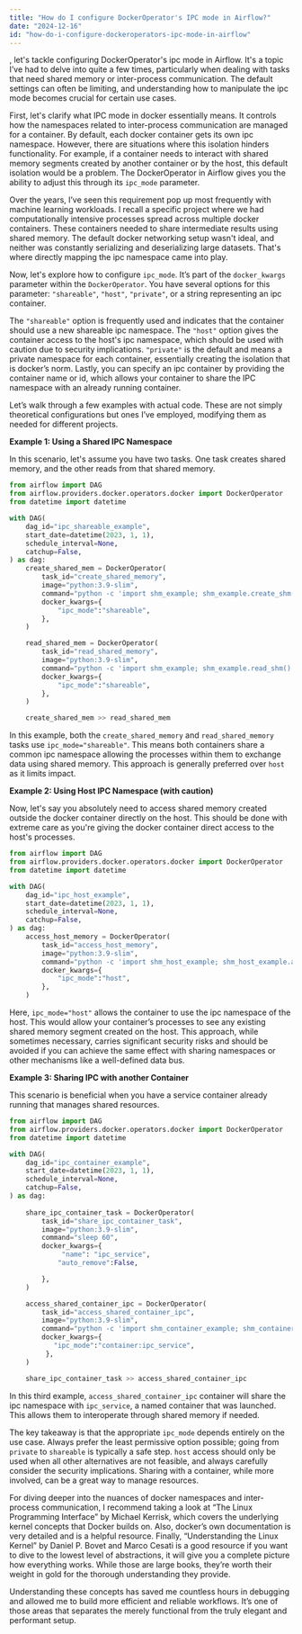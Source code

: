 ```yaml
---
title: "How do I configure DockerOperator's IPC mode in Airflow?"
date: "2024-12-16"
id: "how-do-i-configure-dockeroperators-ipc-mode-in-airflow"
---
```


, let's tackle configuring DockerOperator's ipc mode in Airflow. It's a topic I’ve had to delve into quite a few times, particularly when dealing with tasks that need shared memory or inter-process communication. The default settings can often be limiting, and understanding how to manipulate the ipc mode becomes crucial for certain use cases.

First, let's clarify what IPC mode in docker essentially means. It controls how the namespaces related to inter-process communication are managed for a container. By default, each docker container gets its own ipc namespace. However, there are situations where this isolation hinders functionality. For example, if a container needs to interact with shared memory segments created by another container or by the host, this default isolation would be a problem. The DockerOperator in Airflow gives you the ability to adjust this through its `ipc_mode` parameter.

Over the years, I’ve seen this requirement pop up most frequently with machine learning workloads. I recall a specific project where we had computationally intensive processes spread across multiple docker containers. These containers needed to share intermediate results using shared memory. The default docker networking setup wasn't ideal, and neither was constantly serializing and deserializing large datasets. That's where directly mapping the ipc namespace came into play.

Now, let's explore how to configure `ipc_mode`. It’s part of the `docker_kwargs` parameter within the `DockerOperator`. You have several options for this parameter: `"shareable"`, `"host"`, `"private"`, or a string representing an ipc container.

The `"shareable"` option is frequently used and indicates that the container should use a new shareable ipc namespace. The `"host"` option gives the container access to the host's ipc namespace, which should be used with caution due to security implications. `"private"` is the default and means a private namespace for each container, essentially creating the isolation that is docker’s norm. Lastly, you can specify an ipc container by providing the container name or id, which allows your container to share the IPC namespace with an already running container.

Let’s walk through a few examples with actual code. These are not simply theoretical configurations but ones I’ve employed, modifying them as needed for different projects.

**Example 1: Using a Shared IPC Namespace**

In this scenario, let's assume you have two tasks. One task creates shared memory, and the other reads from that shared memory.

```python
from airflow import DAG
from airflow.providers.docker.operators.docker import DockerOperator
from datetime import datetime

with DAG(
    dag_id="ipc_shareable_example",
    start_date=datetime(2023, 1, 1),
    schedule_interval=None,
    catchup=False,
) as dag:
    create_shared_mem = DockerOperator(
        task_id="create_shared_memory",
        image="python:3.9-slim",
        command="python -c 'import shm_example; shm_example.create_shm()'", #simplified example in python file shm_example
        docker_kwargs={
            "ipc_mode":"shareable",
        },
    )

    read_shared_mem = DockerOperator(
        task_id="read_shared_memory",
        image="python:3.9-slim",
        command="python -c 'import shm_example; shm_example.read_shm()'", #simplified example in python file shm_example
        docker_kwargs={
            "ipc_mode":"shareable",
        },
    )

    create_shared_mem >> read_shared_mem
```

In this example, both the `create_shared_memory` and `read_shared_memory` tasks use `ipc_mode="shareable"`. This means both containers share a common ipc namespace allowing the processes within them to exchange data using shared memory. This approach is generally preferred over `host` as it limits impact.

**Example 2: Using Host IPC Namespace (with caution)**

Now, let's say you absolutely need to access shared memory created outside the docker container directly on the host. This should be done with extreme care as you're giving the docker container direct access to the host's processes.

```python
from airflow import DAG
from airflow.providers.docker.operators.docker import DockerOperator
from datetime import datetime

with DAG(
    dag_id="ipc_host_example",
    start_date=datetime(2023, 1, 1),
    schedule_interval=None,
    catchup=False,
) as dag:
    access_host_memory = DockerOperator(
        task_id="access_host_memory",
        image="python:3.9-slim",
        command="python -c 'import shm_host_example; shm_host_example.access_host_shm()'", #simplified example in python file shm_host_example
        docker_kwargs={
            "ipc_mode":"host",
        },
    )
```

Here, `ipc_mode="host"` allows the container to use the ipc namespace of the host. This would allow your container’s processes to see any existing shared memory segment created on the host. This approach, while sometimes necessary, carries significant security risks and should be avoided if you can achieve the same effect with sharing namespaces or other mechanisms like a well-defined data bus.

**Example 3: Sharing IPC with another Container**

This scenario is beneficial when you have a service container already running that manages shared resources.

```python
from airflow import DAG
from airflow.providers.docker.operators.docker import DockerOperator
from datetime import datetime

with DAG(
    dag_id="ipc_container_example",
    start_date=datetime(2023, 1, 1),
    schedule_interval=None,
    catchup=False,
) as dag:
   
    share_ipc_container_task = DockerOperator(
        task_id="share_ipc_container_task",
        image="python:3.9-slim",
        command="sleep 60",
        docker_kwargs={
             "name": "ipc_service",
            "auto_remove":False,

        },
    )

    access_shared_container_ipc = DockerOperator(
        task_id="access_shared_container_ipc",
        image="python:3.9-slim",
        command="python -c 'import shm_container_example; shm_container_example.read_from_service_shm()'",  #simplified example in python file shm_container_example that will look for shm in ipc_service
        docker_kwargs={
           "ipc_mode":"container:ipc_service",
         },
    )

    share_ipc_container_task >> access_shared_container_ipc
```

In this third example, `access_shared_container_ipc` container will share the ipc namespace with `ipc_service`, a named container that was launched. This allows them to interoperate through shared memory if needed.

The key takeaway is that the appropriate `ipc_mode` depends entirely on the use case. Always prefer the least permissive option possible; going from `private` to `shareable` is typically a safe step. `host` access should only be used when all other alternatives are not feasible, and always carefully consider the security implications. Sharing with a container, while more involved, can be a great way to manage resources.

For diving deeper into the nuances of docker namespaces and inter-process communication, I recommend taking a look at “The Linux Programming Interface” by Michael Kerrisk, which covers the underlying kernel concepts that Docker builds on. Also, docker’s own documentation is very detailed and is a helpful resource. Finally, “Understanding the Linux Kernel” by Daniel P. Bovet and Marco Cesati is a good resource if you want to dive to the lowest level of abstractions, it will give you a complete picture how everything works. While those are large books, they’re worth their weight in gold for the thorough understanding they provide.

Understanding these concepts has saved me countless hours in debugging and allowed me to build more efficient and reliable workflows. It’s one of those areas that separates the merely functional from the truly elegant and performant setup.
